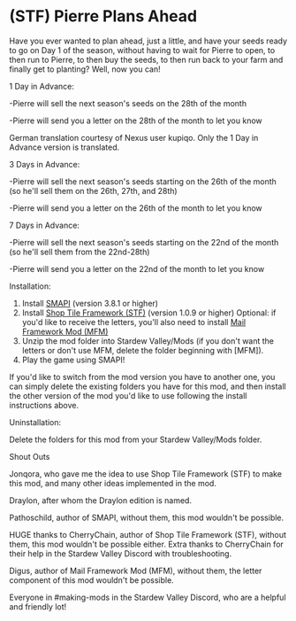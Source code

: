 # (STF) Pierre Plans Ahead
Have you ever wanted to plan ahead, just a little, and have your seeds ready to go on Day 1 of the season, without having to wait for Pierre to open, to then run to Pierre, to then buy the seeds, to then run back to your farm and finally get to planting? Well, now you can!

1 Day in Advance:

-Pierre will sell the next season's seeds on the 28th of the month

-Pierre will send you a letter on the 28th of the month to let you know

German translation courtesy of Nexus user kupiqo. Only the 1 Day in Advance version is translated.



3 Days in Advance:

-Pierre will sell the next season's seeds starting on the 26th of the month (so he'll sell them on the 26th, 27th, and 28th)

-Pierre will send you a letter on the 26th of the month to let you know



7 Days in Advance:

-Pierre will sell the next season's seeds starting on the 22nd of the month (so he'll sell them from the 22nd-28th)

-Pierre will send you a letter on the 22nd of the month to let you know

Installation:

1. Install <a href="https://smapi.io/">SMAPI</a> (version 3.8.1 or higher)
2. Install  <a href="https://www.nexusmods.com/stardewvalley/mods/5005">Shop Tile Framework (STF)</a> (version 1.0.9 or higher)
Optional: if you'd like to receive the letters, you'll also need to install <a href="https://www.nexusmods.com/stardewvalley/mods/1536">Mail Framework Mod (MFM)</a>
3. Unzip the mod folder into Stardew Valley/Mods (if you don't want the letters or don't use MFM, delete the folder beginning with [MFM]).
4. Play the game using SMAPI!


If you'd like to switch from the mod version you have to another one, you can simply delete the existing folders you have for this mod, and then install the other version of the mod you'd like to use following the install instructions above.

Uninstallation:

Delete the folders for this mod from your Stardew Valley/Mods folder.

Shout Outs

Jonqora, who gave me the idea to use Shop Tile Framework (STF) to make this mod, and many other ideas implemented in the mod.

Draylon, after whom the Draylon edition is named.

Pathoschild, author of SMAPI, without them, this mod wouldn't be possible.

HUGE thanks to CherryChain, author of Shop Tile Framework (STF), without them, this mod wouldn't be possible either. Extra thanks to CherryChain for their help in the Stardew Valley Discord with troubleshooting. 

Digus, author of Mail Framework Mod (MFM), without them, the letter component of this mod wouldn't be possible.

Everyone in #making-mods in the Stardew Valley Discord, who are a helpful and friendly lot!
